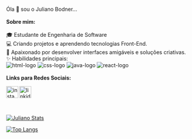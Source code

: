 Óla 👋 sou o Juliano Bodner... 
<br>
<br>
**Sobre mim:**
<br>
<br>
🎓 Estudante de Engenharia de Software
<br>
💻 Criando projetos e aprendendo tecnologias Front-End.
<br>
🚀 Apaixonado por desenvolver interfaces amigáveis e soluções criativas.
<br>
✨ Habilidades principais:
<br>
<img src="https://img.shields.io/badge/HTML5-E34F26?style=for-the-badge&logo=html5&logoColor=white" alt="html-logo"/>
<img src="https://img.shields.io/badge/CSS-239120?&style=for-the-badge&logo=css3&logoColor=white" alt="css-logo"/>
<img src="https://img.shields.io/badge/JavaScript-F7DF1E?style=for-the-badge&logo=javascript&logoColor=black" alt="java-logo"/>
<img src="https://img.shields.io/badge/React-20232A?style=for-the-badge&logo=react&logoColor=61DAFB" alt="react-logo"/>
<br>
<br>
**Links para Redes Sociais:**
<p>
<a href="https://www.instagram.com/juliano_bodner">
<img align="left" alt="instagram-logo" width="32px" src="https://img.icons8.com/?size=100&id=32309&format=png&color=000000" />
</a> 
<a href="www.linkedin.com/in/juliano-bodner/">
<img alignt="left" alt="linkidin-logo" width="32px" src="https://img.icons8.com/?size=100&id=446&format=png&color=000000"/>
</a>  
</p>
<br>

[![Juliano Stats](https://github-readme-stats.vercel.app/api?username=JuliaNUx)](https://github.com/anuraghazra/github-readme-stats)

[![Top Langs](https://github-readme-stats.vercel.app/api/top-langs/?username=JuliaNUx)](https://github.com/anuraghazra/github-readme-stats)
